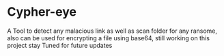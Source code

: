 # Cypher-eye
A Tool to detect any malacious link as well as scan folder for any ransome, also can be used for encrypting a file using base64, 
still working on this project 
stay Tuned for future updates

